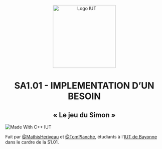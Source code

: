 
<p align="center">
    <img width="200" src="https://www.iutbayonne.univ-pau.fr/sites/all/themes/iutbay/logo-black.png" alt="Logo IUT" link="https://www.iutbayonne.univ-pau.fr">
</p>

<h1 align="center">SA1.01 - IMPLEMENTATION D’UN BESOIN</h1>
<h2 align="center">« Le jeu du Simon »</h2>


<p>
    <img src="https://forthebadge.com/images/badges/made-with-c-plus-plus.svg" alt="Made With C++ IUT" link="https://www.iutbayonne.univ-pau.fr">
</p>


Fait par [@MathisHeriveau](https://github.com/Relaxboum) et [@TomPlanche](https://github.com/TomPlanche), étudiants à l'[IUT de Bayonne](https://www.iutbayonne.univ-pau.fr) dans le cardre de la S1.01.